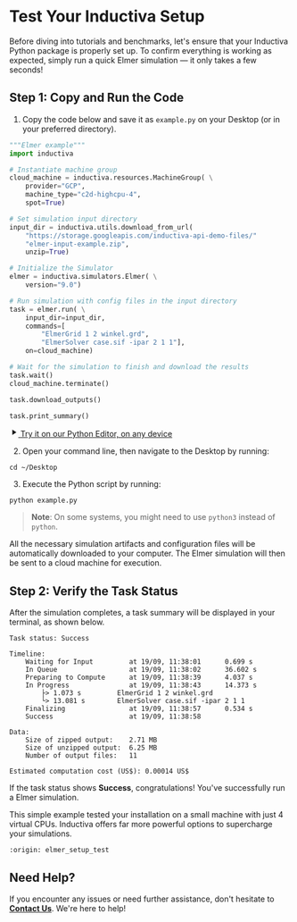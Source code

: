 # Test Your Inductiva Setup
Before diving into tutorials and benchmarks, let's ensure that your Inductiva Python package is properly set up. To confirm everything is working as expected, simply run a quick Elmer simulation — it only takes a few seconds!

## Step 1: Copy and Run the Code

1. Copy the code below and save it as `example.py` on your Desktop (or in your preferred directory).

```python
"""Elmer example"""
import inductiva

# Instantiate machine group
cloud_machine = inductiva.resources.MachineGroup( \
    provider="GCP",
    machine_type="c2d-highcpu-4",
    spot=True)

# Set simulation input directory
input_dir = inductiva.utils.download_from_url(
    "https://storage.googleapis.com/inductiva-api-demo-files/"
    "elmer-input-example.zip",
    unzip=True)

# Initialize the Simulator
elmer = inductiva.simulators.Elmer( \
    version="9.0")

# Run simulation with config files in the input directory
task = elmer.run( \
    input_dir=input_dir,
    commands=[
        "ElmerGrid 1 2 winkel.grd",
        "ElmerSolver case.sif -ipar 2 1 1"],
    on=cloud_machine)

# Wait for the simulation to finish and download the results
task.wait()
cloud_machine.terminate()

task.download_outputs()

task.print_summary()

```

<a href="https://console.inductiva.ai/editor?simulator_name=elmer" class="try-playground-button" target="_blank">
  <svg class="icon" xmlns="http://www.w3.org/2000/svg" width="16" height="16" viewBox="0 0 24 24" fill="currentColor">
    <path d="M8 5v14l11-7z"/>
  </svg>
  Try it on our Python Editor, on any device
</a>

2. Open your command line, then navigate to the Desktop by running:

```
cd ~/Desktop
```

3. Execute the Python script by running:

```
python example.py
```

> **Note**: On some systems, you might need to use `python3` instead of `python`.

All the necessary simulation artifacts and configuration files will be automatically downloaded to your computer. The Elmer simulation will then be sent to a cloud machine for execution.

## Step 2: Verify the Task Status
After the simulation completes, a task summary will be displayed in your terminal, as shown below. 

```
Task status: Success

Timeline:
	Waiting for Input         at 19/09, 11:38:01      0.699 s
	In Queue                  at 19/09, 11:38:02      36.602 s
	Preparing to Compute      at 19/09, 11:38:39      4.037 s
	In Progress               at 19/09, 11:38:43      14.373 s
		├> 1.073 s         ElmerGrid 1 2 winkel.grd
		└> 13.081 s        ElmerSolver case.sif -ipar 2 1 1
	Finalizing                at 19/09, 11:38:57      0.534 s
	Success                   at 19/09, 11:38:58      

Data:
	Size of zipped output:    2.71 MB
	Size of unzipped output:  6.25 MB
	Number of output files:   11

Estimated computation cost (US$): 0.00014 US$
```

If the task status shows **Success**, congratulations! You've successfully run a Elmer simulation.

This simple example tested your installation on a small machine with just 4 virtual CPUs. Inductiva offers far more powerful options to supercharge your simulations.

```{banner_small}
:origin: elmer_setup_test
```

## Need Help?
If you encounter any issues or need further assistance, don't hesitate to [**Contact Us**](mailto:support@inductiva.ai). We're here to help!
